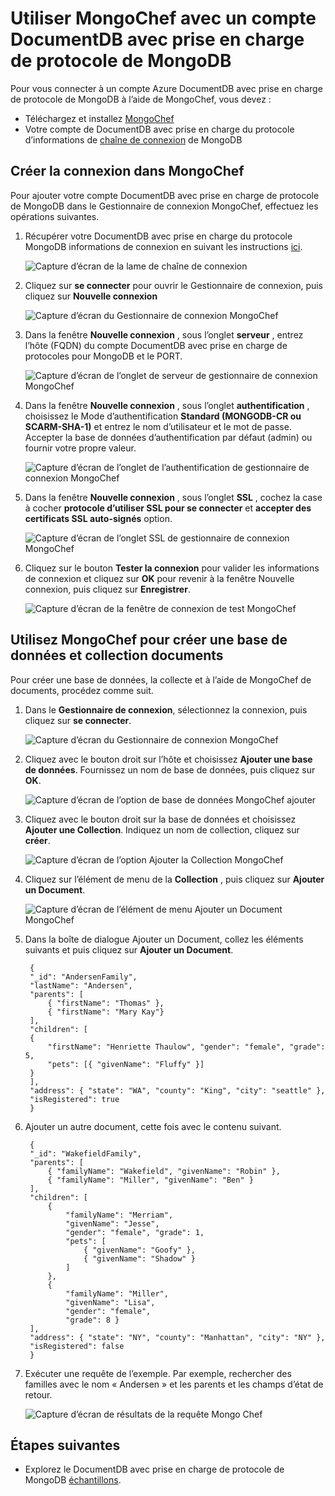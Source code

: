 <properties 
    pageTitle="Utiliser MongoChef avec un compte DocumentDB avec prise en charge de protocole de MongoDB | Microsoft Azure" 
    description="Apprenez à utiliser MongoChef avec un compte DocumentDB avec prise en charge de protocole de MongoDB, désormais disponible pour l’aperçu." 
    keywords="mongochef"
    services="documentdb" 
    authors="AndrewHoh" 
    manager="jhubbard" 
    editor="" 
    documentationCenter=""/>

<tags 
    ms.service="documentdb" 
    ms.workload="data-services" 
    ms.tgt_pltfrm="na" 
    ms.devlang="na" 
    ms.topic="article" 
    ms.date="08/25/2016" 
    ms.author="anhoh"/>

# <a name="use-mongochef-with-a-documentdb-account-with-protocol-support-for-mongodb"></a>Utiliser MongoChef avec un compte DocumentDB avec prise en charge de protocole de MongoDB

Pour vous connecter à un compte Azure DocumentDB avec prise en charge de protocole de MongoDB à l’aide de MongoChef, vous devez :

- Téléchargez et installez [MongoChef](http://3t.io/mongochef)
- Votre compte de DocumentDB avec prise en charge du protocole d’informations de [chaîne de connexion](documentdb-connect-mongodb-account.md) de MongoDB

## <a name="create-the-connection-in-mongochef"></a>Créer la connexion dans MongoChef  

Pour ajouter votre compte DocumentDB avec prise en charge de protocole de MongoDB dans le Gestionnaire de connexion MongoChef, effectuez les opérations suivantes.

1. Récupérer votre DocumentDB avec prise en charge du protocole MongoDB informations de connexion en suivant les instructions [ici](documentdb-connect-mongodb-account.md).

    ![Capture d’écran de la lame de chaîne de connexion](./media/documentdb-mongodb-mongochef/ConnectionStringBlade.png)

2. Cliquez sur **se connecter** pour ouvrir le Gestionnaire de connexion, puis cliquez sur **Nouvelle connexion**

    ![Capture d’écran du Gestionnaire de connexion MongoChef](./media/documentdb-mongodb-mongochef/ConnectionManager.png)
    
2. Dans la fenêtre **Nouvelle connexion** , sous l’onglet **serveur** , entrez l’hôte (FQDN) du compte DocumentDB avec prise en charge de protocoles pour MongoDB et le PORT.
    
    ![Capture d’écran de l’onglet de serveur de gestionnaire de connexion MongoChef](./media/documentdb-mongodb-mongochef/ConnectionManagerServerTab.png)

3. Dans la fenêtre **Nouvelle connexion** , sous l’onglet **authentification** , choisissez le Mode d’authentification **Standard (MONGODB-CR ou SCARM-SHA-1)** et entrez le nom d’utilisateur et le mot de passe.  Accepter la base de données d’authentification par défaut (admin) ou fournir votre propre valeur.

    ![Capture d’écran de l’onglet de l’authentification de gestionnaire de connexion MongoChef](./media/documentdb-mongodb-mongochef/ConnectionManagerAuthenticationTab.png)

4. Dans la fenêtre **Nouvelle connexion** , sous l’onglet **SSL** , cochez la case à cocher **protocole d’utiliser SSL pour se connecter** et **accepter des certificats SSL auto-signés** option.

    ![Capture d’écran de l’onglet SSL de gestionnaire de connexion MongoChef](./media/documentdb-mongodb-mongochef/ConnectionManagerSSLTab.png)

5. Cliquez sur le bouton **Tester la connexion** pour valider les informations de connexion et cliquez sur **OK** pour revenir à la fenêtre Nouvelle connexion, puis cliquez sur **Enregistrer**.

    ![Capture d’écran de la fenêtre de connexion de test MongoChef](./media/documentdb-mongodb-mongochef/TestConnectionResults.png)

## <a name="use-mongochef-to-create-a-database-collection-and-documents"></a>Utilisez MongoChef pour créer une base de données et collection documents  

Pour créer une base de données, la collecte et à l’aide de MongoChef de documents, procédez comme suit.

1. Dans le **Gestionnaire de connexion**, sélectionnez la connexion, puis cliquez sur **se connecter**.

    ![Capture d’écran du Gestionnaire de connexion MongoChef](./media/documentdb-mongodb-mongochef/ConnectToAccount.png)

2. Cliquez avec le bouton droit sur l’hôte et choisissez **Ajouter une base de données**.  Fournissez un nom de base de données, puis cliquez sur **OK**.
    
    ![Capture d’écran de l’option de base de données MongoChef ajouter](./media/documentdb-mongodb-mongochef/AddDatabase1.png)

3. Cliquez avec le bouton droit sur la base de données et choisissez **Ajouter une Collection**.  Indiquez un nom de collection, cliquez sur **créer**.

    ![Capture d’écran de l’option Ajouter la Collection MongoChef](./media/documentdb-mongodb-mongochef/AddCollection.png)

4. Cliquez sur l’élément de menu de la **Collection** , puis cliquez sur **Ajouter un Document**.

    ![Capture d’écran de l’élément de menu Ajouter un Document MongoChef](./media/documentdb-mongodb-mongochef/AddDocument1.png)

5. Dans la boîte de dialogue Ajouter un Document, collez les éléments suivants et puis cliquez sur **Ajouter un Document**.

        {
        "_id": "AndersenFamily",
        "lastName": "Andersen",
        "parents": [
            { "firstName": "Thomas" },
            { "firstName": "Mary Kay"}
        ],
        "children": [
        {
            "firstName": "Henriette Thaulow", "gender": "female", "grade": 5,
            "pets": [{ "givenName": "Fluffy" }]
        }
        ],
        "address": { "state": "WA", "county": "King", "city": "seattle" },
        "isRegistered": true
        }

    
6. Ajouter un autre document, cette fois avec le contenu suivant.

        {
        "_id": "WakefieldFamily",
        "parents": [
            { "familyName": "Wakefield", "givenName": "Robin" },
            { "familyName": "Miller", "givenName": "Ben" }
        ],
        "children": [
            {
                "familyName": "Merriam", 
                "givenName": "Jesse", 
                "gender": "female", "grade": 1,
                "pets": [
                    { "givenName": "Goofy" },
                    { "givenName": "Shadow" }
                ]
            },
            { 
                "familyName": "Miller", 
                "givenName": "Lisa", 
                "gender": "female", 
                "grade": 8 }
        ],
        "address": { "state": "NY", "county": "Manhattan", "city": "NY" },
        "isRegistered": false
        }

7. Exécuter une requête de l’exemple. Par exemple, rechercher des familles avec le nom « Andersen » et les parents et les champs d’état de retour.

    ![Capture d’écran de résultats de la requête Mongo Chef](./media/documentdb-mongodb-mongochef/QueryDocument1.png)
    

## <a name="next-steps"></a>Étapes suivantes

- Explorez le DocumentDB avec prise en charge de protocole de MongoDB [échantillons](documentdb-mongodb-samples.md).

 

